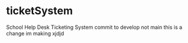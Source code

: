 # ticketSystem
School Help Desk Ticketing System
commit to develop not main
this is a change im making
xjdjd